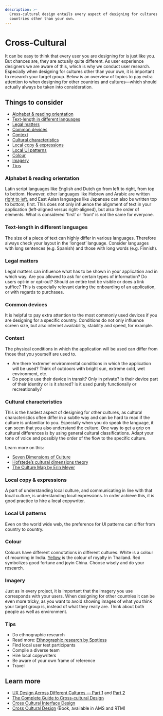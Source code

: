 ```yaml
---
description: >-
  Cross-cultural design entails every aspect of designing for cultures and
  countries other than your own.
---
```


# Cross-Cultural

It can be easy to think that every user you are designing for is just like you. But chances are, they are actually quite different. As user experience designers we are aware of this, which is why we conduct user research. Especially when designing for cultures other than your own, it is important to research your target group. Below is an overview of topics to pay extra attention to when designing for other countries and cultures—which should actually always be taken into consideration.

## Things to consider

* [Alphabet & reading orientation](cross-cultural-design.md#alphabet-and-reading-orientation)
* [Text-length in different languages](cross-cultural-design.md#text-length-in-different-languages)
* [Legal matters](cross-cultural-design.md#legal-matters)
* [Common devices](cross-cultural-design.md#common-devices)
* [Context ](cross-cultural-design.md#context)
* [Cultural characteristics](cross-cultural-design.md#cultural-characteristics)
* [Local copy & expressions](cross-cultural-design.md#local-copy-and-expressions)
* [Local UI patterns](cross-cultural-design.md#local-ui-patterns)
* [Colour](cross-cultural-design.md#colour)
* [Imagery ](cross-cultural-design.md#imagery)
* [Tips](cross-cultural-design.md#tips)

### Alphabet & reading orientation

Latin script languages like English and Dutch go from left to right, from top to bottom. However, other languages like Hebrew and Arabic are written [right to left](https://rtlstyling.com/posts/rtl-styling), and East Asian languages like Japanese can also be written top to bottom, first. This does not only influence the alignment of text in your application (left-aligned versus right-aligned), but also the order of elements. What is considered ‘first’ or ‘front’ is not the same for everyone.

### Text-length in different languages

The size of a piece of text can highly differ in various languages. Therefore always check your layout in the ‘longest’ language. Consider languages with long sentences (e.g. Spanish) and those with long words (e.g. Finnish).

### Legal matters

Legal matters can influence what has to be shown in your application and in which way. Are you allowed to ask for certain types of information? Do users opt-in or opt-out? Should an entire text be visible or does a link suffice? This is especially relevant during the onboarding of an application, or with regards to purchases.

### Common devices

It is helpful to pay extra attention to the most commonly used devices if you are designing for a specific country. Conditions do not only influence screen size, but also internet availability, stability and speed, for example.&#x20;

### Context

The physical conditions in which the application will be used can differ from those that you yourself are used to.&#x20;

* Are there ‘extreme’ environmental conditions in which the application will be used? Think of outdoors with bright sun, extreme cold, wet environment, etc.
* Do people use their device in transit? Only in private? Is their device part of their identity or is it shared? Is it used purely functionally or recreationally?

### Cultural characteristics

This is the hardest aspect of designing for other cultures, as cultural characteristics often differ in a subtle way and can be hard to read if the culture is unfamiliar to you. Especially when you do speak the language, it can seem that you also understand the culture. One way to get a grip on cultural differences is by using general cultural classifications. Adapt your tone of voice and possibly the order of the flow to the specific culture.&#x20;

Learn more on this:

* [Seven Dimensions of Culture](https://www.mindtools.com/pages/article/seven-dimensions.htm)
* [Hofstede’s cultural dimensions theory](https://en.wikipedia.org/wiki/Hofstede's_cultural_dimensions_theory)
* [The Culture Map by Erin Meyer](http://www.erinmeyer.com/book/)

### Local copy & expressions

A part of understanding local culture, and communicating in line with that local culture, is understanding local expressions. In order achieve this, it is good practice to hire a local copywriter.&#x20;

### Local UI patterns

Even on the world wide web, the preference for UI patterns can differ from country to country.&#x20;

### Colour

Colours have different connotations in different cultures. White is a colour of mourning in India. [Yellow](https://blog.go-today.com/travel-tips/yellow-mondays-in-thailand/) is the colour of royalty in Thailand. Red symbolizes good fortune and joyin China. Choose wisely and do your research.

### Imagery

Just as in every project, it is important that the imagery you use corresponds with your users. When designing for other countries it can be even more tricky, as you want to avoid showing images of what you think your target group is, instead of what they really are. Think about both people as well as environment.

### Tips

* Do ethnographic research
* Read more: [Ethnographic research by Spotless](https://www.spotless.co.uk/insights/ethnography-when-and-how/)
* Find local user test participants
* Compile a diverse team
* Hire local copywriters&#x20;
* Be aware of your own frame of reference
* Travel&#x20;

## Learn more

* [UX Design Across Different Cultures — Part 1](https://blog.prototypr.io/ux-design-across-different-cultures-part-1-1caa12a504c0) and [Part 2](https://uxplanet.org/ux-design-across-different-cultures-part-2-761c911e875)
* [The Complete Guide to Cross-cultural Design](https://www.toptal.com/designers/ux/guide-to-cross-cultural-design)
* [Cross Cultural Interface Design](https://medium.muz.li/malachidigest-828e37f45117)
* [Cross Cultural Design](https://abookapart.com/products/cross-cultural-design) (Book, available in AMS and RTM)
